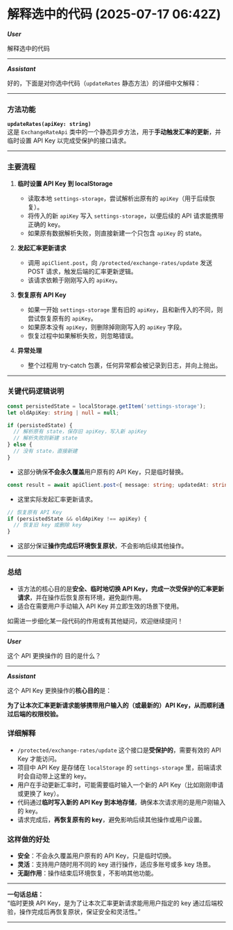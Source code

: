 <!-- Generated by SpecStory -->

# 解释选中的代码 (2025-07-17 06:42Z)

_**User**_

解释选中的代码

---

_**Assistant**_

好的，下面是对你选中代码（`updateRates` 静态方法）的详细中文解释：

---

### 方法功能

**`updateRates(apiKey: string)`**  
这是 `ExchangeRateApi` 类中的一个静态异步方法，用于**手动触发汇率的更新**，并临时设置 API Key 以完成受保护的接口请求。

---

### 主要流程

1. **临时设置 API Key 到 localStorage**
   - 读取本地 `settings-storage`，尝试解析出原有的 `apiKey`（用于后续恢复）。
   - 将传入的新 `apiKey` 写入 `settings-storage`，以便后续的 API 请求能携带正确的 key。
   - 如果原有数据解析失败，则直接新建一个只包含 `apiKey` 的 state。

2. **发起汇率更新请求**
   - 调用 `apiClient.post`，向 `/protected/exchange-rates/update` 发送 POST 请求，触发后端的汇率更新逻辑。
   - 该请求依赖于刚刚写入的 `apiKey`。

3. **恢复原有 API Key**
   - 如果一开始 `settings-storage` 里有旧的 `apiKey`，且和新传入的不同，则尝试恢复原有的 `apiKey`。
   - 如果原本没有 `apiKey`，则删除掉刚刚写入的 `apiKey` 字段。
   - 恢复过程中如果解析失败，则忽略错误。

4. **异常处理**
   - 整个过程用 try-catch 包裹，任何异常都会被记录到日志，并向上抛出。

---

### 关键代码逻辑说明

```typescript
const persistedState = localStorage.getItem('settings-storage');
let oldApiKey: string | null = null;

if (persistedState) {
  // 解析原有 state，保存旧 apiKey，写入新 apiKey
  // 解析失败则新建 state
} else {
  // 没有 state，直接新建
}
```
- 这部分确保**不会永久覆盖**用户原有的 API Key，只是临时替换。

```typescript
const result = await apiClient.post<{ message: string; updatedAt: string }>('/protected/exchange-rates/update');
```
- 这里实际发起汇率更新请求。

```typescript
// 恢复原有 API Key
if (persistedState && oldApiKey !== apiKey) {
  // 恢复旧 key 或删除 key
}
```
- 这部分保证**操作完成后环境恢复原状**，不会影响后续其他操作。

---

### 总结

- 该方法的核心目的是**安全、临时地切换 API Key，完成一次受保护的汇率更新请求**，并在操作后恢复原有环境，避免副作用。
- 适合在需要用户手动输入 API Key 并立即生效的场景下使用。

如需进一步细化某一段代码的作用或有其他疑问，欢迎继续提问！

---

_**User**_

这个 API 更换操作的 目的是什么？

---

_**Assistant**_

这个 API Key 更换操作的**核心目的**是：

**为了让本次汇率更新请求能够携带用户输入的（或最新的）API Key，从而顺利通过后端的权限校验。**

### 详细解释

- `/protected/exchange-rates/update` 这个接口是**受保护的**，需要有效的 API Key 才能访问。
- 项目中 API Key 是存储在 `localStorage` 的 `settings-storage` 里，前端请求时会自动带上这里的 key。
- 用户在手动更新汇率时，可能需要临时输入一个新的 API Key（比如刚刚申请或更换了 key）。
- 代码通过**临时写入新的 API Key 到本地存储**，确保本次请求用的是用户刚输入的 key。
- 请求完成后，**再恢复原有的 key**，避免影响后续其他操作或用户设置。

### 这样做的好处

- **安全**：不会永久覆盖用户原有的 API Key，只是临时切换。
- **灵活**：支持用户随时用不同的 key 进行操作，适应多账号或多 key 场景。
- **无副作用**：操作结束后环境恢复，不影响其他功能。

---

**一句话总结：**  
“临时更换 API Key，是为了让本次汇率更新请求能用用户指定的 key 通过后端校验，操作完成后再恢复原状，保证安全和灵活性。”

---

